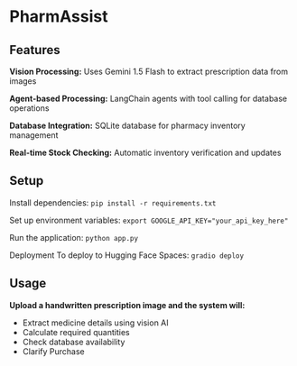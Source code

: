 # PharmAssist

## Features
**Vision Processing:** Uses Gemini 1.5 Flash to extract prescription data from images

**Agent-based Processing:** LangChain agents with tool calling for database operations

**Database Integration:** SQLite database for pharmacy inventory management

**Real-time Stock Checking:** Automatic inventory verification and updates

## Setup

Install dependencies:
```pip install -r requirements.txt```

Set up environment variables:
```export GOOGLE_API_KEY="your_api_key_here" ```

Run the application:
```python app.py```

Deployment
To deploy to Hugging Face Spaces:
```gradio deploy```

## Usage

**Upload a handwritten prescription image and the system will:**

- Extract medicine details using vision AI
- Calculate required quantities
- Check database availability
- Clarify Purchase


